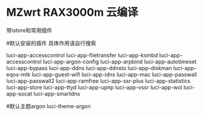 # MZwrt RAX3000m 云编译

带istore和常用插件

#默认安装的插件
具体作用请自行搜索

luci-app-accesscontrol
luci-app-filetransfer
luci-app-ksmbd
luci-app-accesscontrol
luci-app-argon-config
luci-app-arpbind
luci-app-autotimeset
luci-app-bypass
luci-app-ddns
luci-app-ddnsto
luci-app-diskman
luci-app-eqos-mtk
luci-app-guest-wifi
luci-app-idns
luci-app-mac
luci-app-passwall
luci-app-passwall2
luci-app-ramfree
luci-app-ssr-plus
luci-app-statistics
luci-app-store
luci-app-ttyd
luci-app-upnp
luci-app-vssr
luci-app-wol
luci-app-socat
luci-app-smartdns

#默认主题argon
luci-theme-argon
